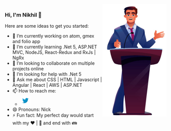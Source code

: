 <img align="right" src="https://github.com/nikhilrstg18/nikhilrstg18/blob/main/nik_gh.jpg" alt="Illustration of Nikhil speaking at a conference/webinar " width=200px height=350px/>

### Hi, I'm Nikhil 👋

Here are some ideas to get you started:

- 🔭 I’m currently working on atom, gmex and folio app
- 🌱 I’m currently learning .Net 5, ASP.NET MVC, NodeJS, React-Redux and RxJs | NgRx
- 👯 I’m looking to collaborate on multiple projects online
- 🤔 I’m looking for help with .Net 5
- 💬 Ask me about CSS | HTML | Javascript | Angular | React | AWS | ASP.NET
- 📫 How to reach me:<br />
  - [![@rustagi_nikhil](https://github.com/nikhilrstg18/nikhilrstg18/blob/main/twitter_icon.png)](https://twitter.com/rustagi_nikhil)
- 😄 Pronouns: Nick
- ⚡ Fun fact: My perfect day would start with my :heart: | :musical_note: and end with :family: 
